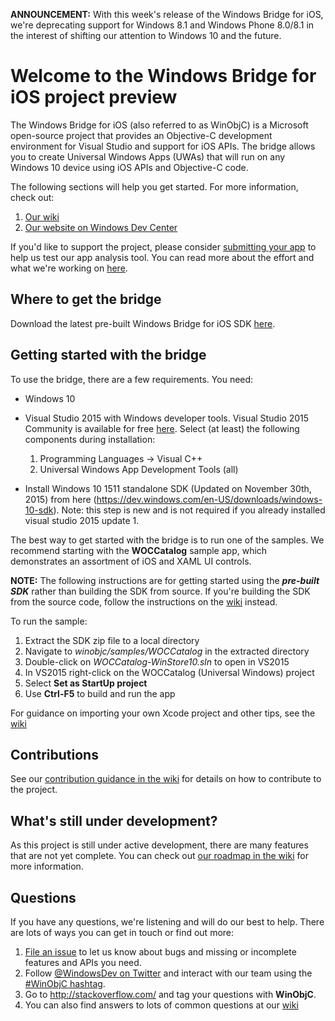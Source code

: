 **ANNOUNCEMENT:** With this week's release of the Windows Bridge for iOS, we're deprecating support for Windows 8.1 and Windows Phone 8.0/8.1 in the interest of shifting our attention to Windows 10 and the future.

# Welcome to the Windows Bridge for iOS project preview
The Windows Bridge for iOS (also referred to as WinObjC) is a Microsoft open-source project that provides an Objective-C development environment for Visual Studio and support for iOS APIs. The bridge allows you to create Universal Windows Apps (UWAs) that will run on any Windows 10 device using iOS APIs and Objective-C code.

The following sections will help you get started. For more information, check out:

1. [Our wiki](https://github.com/Microsoft/WinObjC/wiki)
2. [Our website on Windows Dev Center](https://dev.windows.com/bridges/ios)

If you'd like to support the project, please consider [submitting your app](https://dev.windows.com/en-us/bridges/ios/app-submission) to help us test our app analysis tool. You can read more about the effort and what we're working on [here](https://blogs.windows.com/buildingapps/2015/11/18/windows-bridge-for-ios-where-we-are-and-where-we-are-headed/).


## Where to get the bridge
Download the latest pre-built Windows Bridge for iOS SDK [here](https://github.com/Microsoft/WinObjC/releases/download/0.1.0.151218/winobjc.zip).


## Getting started with the bridge
To use the bridge, there are a few requirements. You need:
- Windows 10
- Visual Studio 2015 with Windows developer tools. Visual Studio 2015 Community is available for free [here](https://dev.windows.com/downloads). Select (at least) the following components during installation:

    1. Programming Languages -> Visual C++
    2. Universal Windows App Development Tools (all)

- Install  Windows 10 1511  standalone SDK (Updated on November 30th, 2015) from here (https://dev.windows.com/en-US/downloads/windows-10-sdk).  Note: this step is new and is not required if you already installed visual studio 2015 update 1.

The best way to get started with the bridge is to run one of the samples. We recommend starting with the **WOCCatalog** sample app, which demonstrates an assortment of iOS and XAML UI controls.

**NOTE:** The following instructions are for getting started using the ***pre-built SDK*** rather than building the SDK from source. If you're building the SDK from the source code, follow the instructions on the [wiki](https://github.com/Microsoft/WinObjC/wiki) instead. 

To run the sample:

1. Extract the SDK zip file to a local directory
2. Navigate to *winobjc/samples/WOCCatalog* in the extracted directory
3. Double-click on *WOCCatalog-WinStore10.sln* to open in VS2015
4. In VS2015 right-click on the WOCCatalog (Universal Windows) project
5. Select **Set as StartUp project**
6. Use **Ctrl-F5** to build and run the app

For guidance on importing your own Xcode project and other tips, see the [wiki](https://github.com/Microsoft/WinObjC/wiki)


## Contributions
See our [contribution guidance in the wiki](https://github.com/Microsoft/WinObjC/wiki/How-to-Contribute) for details on how to contribute to the project.


## What's still under development?
As this project is still under active development, there are many features that are not yet complete. You can check out [our roadmap in the wiki](https://github.com/Microsoft/WinObjC/wiki/Roadmap) for more information.


## Questions
If you have any questions, we're listening and will do our best to help. There are lots of ways you can get in touch or find out more:

1. [File an issue](https://github.com/Microsoft/WinObjC/issues/new) to let us know about bugs and missing or incomplete features and APIs you need.
2. Follow [@WindowsDev on Twitter](https://twitter.com/windowsdev) and interact with our team using the [#WinObjC hashtag](https://twitter.com/hashtag/WinObjC).
3. Go to http://stackoverflow.com/ and tag your questions with **WinObjC**.
4. You can also find answers to lots of common questions at our [wiki](https://github.com/Microsoft/WinObjC/wiki)
